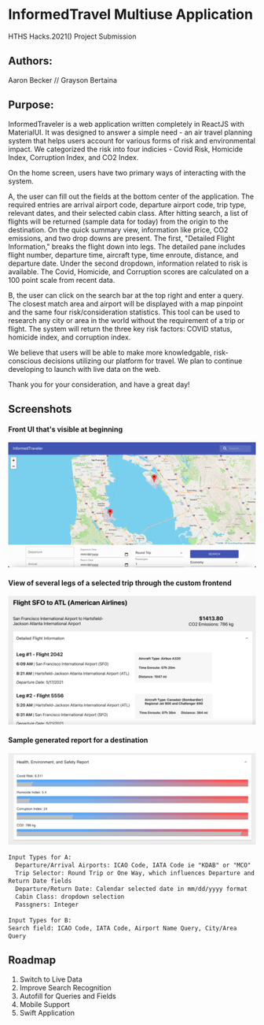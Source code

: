 # InformedTravel Multiuse Application
HTHS Hacks.2021() Project Submission

## Authors:
Aaron Becker // Grayson Bertaina

## Purpose:
InformedTraveler is a web application written completely in ReactJS with MaterialUI. It was designed to answer a simple need - an air travel planning system that helps users account for various forms of risk and environmental impact. We categorized the risk into four indicies - Covid Risk, Homicide Index, Corruption Index, and CO2 Index.

On the home screen, users have two primary ways of interacting with the system.

A, the user can fill out the fields at the bottom center of the application. The required entries are arrival airport code, departure airport code, trip type, relevant dates, and their selected cabin class. After hitting search, a list of flights will be returned (sample data for today) from the origin to the destination. On the quick summary view, information like price, CO2 emissions, and two drop downs are present. The first, "Detailed Flight Information," breaks the flight down into legs. The detailed pane includes flight number, departure time, aircraft type, time enroute, distance, and departure date. Under the second dropdown, information related to risk is available. The Covid, Homicide, and Corruption scores are calculated on a 100 point scale from recent data.

B, the user can click on the search bar at the top right and enter a query. The closest match area and airport will be displayed with a map pinpoint and the same four risk/consideration statistics. This tool can be used to research any city or area in the world without the requirement of a trip or flight. The system will return the three key risk factors: COVID status, homicide index, and corruption index.

We believe that users will be able to make more knowledgable, risk-conscious decisions utilizing our platform for travel. We plan to continue developing to launch with live data on the web.

Thank you for your consideration, and have a great day!

## Screenshots

#### Front UI that's visible at beginning
![frontUI](screenshots/frontUI.png)

#### View of several legs of a selected trip through the custom frontend
![flightView](screenshots/flightView.png)

#### Sample generated report for a destination
![healthReport](screenshots/healthReport.png)



```
Input Types for A:
  Departure/Arrival Airports: ICAO Code, IATA Code ie "KDAB" or "MCO"
  Trip Selector: Round Trip or One Way, which influences Departure and Return Date fields
  Departure/Return Date: Calendar selected date in mm/dd/yyyy format
  Cabin Class: dropdown selection
  Passgners: Integer

Input Types for B:
Search field: ICAO Code, IATA Code, Airport Name Query, City/Area Query
```

## Roadmap
1. Switch to Live Data
2. Improve Search Recognition
3. Autofill for Queries and Fields
4. Mobile Support
5. Swift Application
